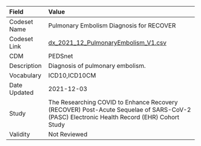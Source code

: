 |Field        |Value                                                                                                                                    |
|:------------|:----------------------------------------------------------------------------------------------------------------------------------------|
|Codeset Name |Pulmonary Embolism Diagnosis for RECOVER                                                                                                 |
|Codeset Link |[dx_2021_12_PulmonaryEmbolism_V1.csv](https://github.com/PEDSnet/Variable-Dictionary/blob/main/conditions/dx_2021_12_PulmonaryEmbolism_V1.csv)|
|CDM          |PEDSnet                                                                                                                                  |
|Description  |Diagnosis of pulmonary embolism.                                                                                                         |
|Vocabulary   |ICD10,ICD10CM                                                                                                                            |
|Date Updated |2021-12-03                                                                                                                               |
|Study        |The Researching COVID to Enhance Recovery (RECOVER) Post-Acute Sequelae of SARS-CoV-2 (PASC) Electronic Health Record (EHR) Cohort Study |
|Validity     |Not Reviewed                                                                                                                             |
